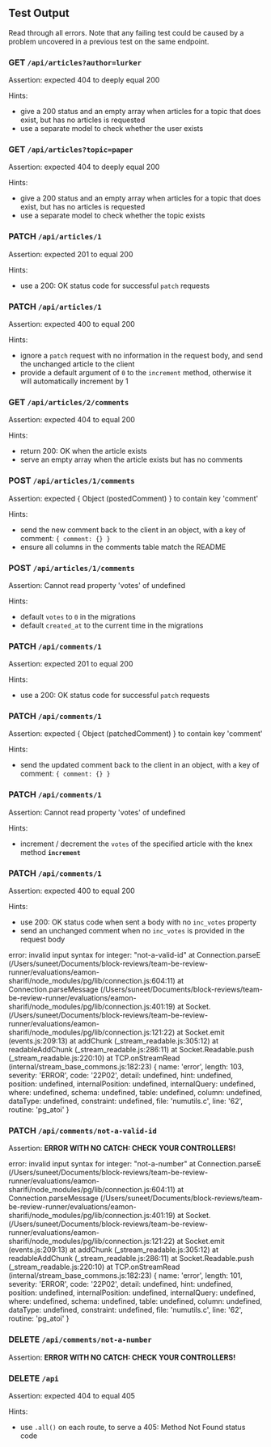 ## Test Output

Read through all errors. Note that any failing test could be caused by a problem uncovered in a previous test on the same endpoint.

### GET `/api/articles?author=lurker`

Assertion: expected 404 to deeply equal 200

Hints:
- give a 200 status and an empty array when articles for a topic that does exist, but has no articles is requested
- use a separate model to check whether the user exists


### GET `/api/articles?topic=paper`

Assertion: expected 404 to deeply equal 200

Hints:
- give a 200 status and an empty array when articles for a topic that does exist, but has no articles is requested
- use a separate model to check whether the topic exists


### PATCH `/api/articles/1`

Assertion: expected 201 to equal 200

Hints:
- use a 200: OK status code for successful `patch` requests


### PATCH `/api/articles/1`

Assertion: expected 400 to equal 200

Hints:
- ignore a `patch` request with no information in the request body, and send the unchanged article to the client
- provide a default argument of `0` to the `increment` method, otherwise it will automatically increment by 1


### GET `/api/articles/2/comments`

Assertion: expected 404 to equal 200

Hints:
- return 200: OK when the article exists
- serve an empty array when the article exists but has no comments


### POST `/api/articles/1/comments`

Assertion: expected { Object (postedComment) } to contain key 'comment'

Hints:
- send the new comment back to the client in an object, with a key of comment: `{ comment: {} }`
- ensure all columns in the comments table match the README


### POST `/api/articles/1/comments`

Assertion: Cannot read property 'votes' of undefined

Hints:
- default `votes` to `0` in the migrations
- default `created_at` to the current time in the migrations


### PATCH `/api/comments/1`

Assertion: expected 201 to equal 200

Hints:
- use a 200: OK status code for successful `patch` requests


### PATCH `/api/comments/1`

Assertion: expected { Object (patchedComment) } to contain key 'comment'

Hints:
- send the updated comment back to the client in an object, with a key of comment: `{ comment: {} }`


### PATCH `/api/comments/1`

Assertion: Cannot read property 'votes' of undefined

Hints:
- increment / decrement the `votes` of the specified article with the knex method **`increment`**


### PATCH `/api/comments/1`

Assertion: expected 400 to equal 200

Hints:
- use 200: OK status code when sent a body with no `inc_votes` property
- send an unchanged comment when no `inc_votes` is provided in the request body


error: invalid input syntax for integer: "not-a-valid-id"
    at Connection.parseE (/Users/suneet/Documents/block-reviews/team-be-review-runner/evaluations/eamon-sharifi/node_modules/pg/lib/connection.js:604:11)
    at Connection.parseMessage (/Users/suneet/Documents/block-reviews/team-be-review-runner/evaluations/eamon-sharifi/node_modules/pg/lib/connection.js:401:19)
    at Socket.<anonymous> (/Users/suneet/Documents/block-reviews/team-be-review-runner/evaluations/eamon-sharifi/node_modules/pg/lib/connection.js:121:22)
    at Socket.emit (events.js:209:13)
    at addChunk (_stream_readable.js:305:12)
    at readableAddChunk (_stream_readable.js:286:11)
    at Socket.Readable.push (_stream_readable.js:220:10)
    at TCP.onStreamRead (internal/stream_base_commons.js:182:23) {
  name: 'error',
  length: 103,
  severity: 'ERROR',
  code: '22P02',
  detail: undefined,
  hint: undefined,
  position: undefined,
  internalPosition: undefined,
  internalQuery: undefined,
  where: undefined,
  schema: undefined,
  table: undefined,
  column: undefined,
  dataType: undefined,
  constraint: undefined,
  file: 'numutils.c',
  line: '62',
  routine: 'pg_atoi'
}
### PATCH `/api/comments/not-a-valid-id`

Assertion: **ERROR WITH NO CATCH: CHECK YOUR CONTROLLERS!**



error: invalid input syntax for integer: "not-a-number"
    at Connection.parseE (/Users/suneet/Documents/block-reviews/team-be-review-runner/evaluations/eamon-sharifi/node_modules/pg/lib/connection.js:604:11)
    at Connection.parseMessage (/Users/suneet/Documents/block-reviews/team-be-review-runner/evaluations/eamon-sharifi/node_modules/pg/lib/connection.js:401:19)
    at Socket.<anonymous> (/Users/suneet/Documents/block-reviews/team-be-review-runner/evaluations/eamon-sharifi/node_modules/pg/lib/connection.js:121:22)
    at Socket.emit (events.js:209:13)
    at addChunk (_stream_readable.js:305:12)
    at readableAddChunk (_stream_readable.js:286:11)
    at Socket.Readable.push (_stream_readable.js:220:10)
    at TCP.onStreamRead (internal/stream_base_commons.js:182:23) {
  name: 'error',
  length: 101,
  severity: 'ERROR',
  code: '22P02',
  detail: undefined,
  hint: undefined,
  position: undefined,
  internalPosition: undefined,
  internalQuery: undefined,
  where: undefined,
  schema: undefined,
  table: undefined,
  column: undefined,
  dataType: undefined,
  constraint: undefined,
  file: 'numutils.c',
  line: '62',
  routine: 'pg_atoi'
}
### DELETE `/api/comments/not-a-number`

Assertion: **ERROR WITH NO CATCH: CHECK YOUR CONTROLLERS!**



### DELETE `/api`

Assertion: expected 404 to equal 405

Hints:
- use `.all()` on each route, to serve a 405: Method Not Found status code


